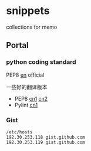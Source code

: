 # snippets
collections for memo

## Portal

### python coding standard
PEP8 [en][PEP8] official  

一些好的翻译版本
+ PEP8 [cn1][PEP8_CN1] [cn2][PEP8_CN2]  
+ Pylint [cn1][PYLINT_CN1]

### Gist
```
/etc/hosts
192.30.253.118 gist.github.com
192.30.253.119 gist.github.com
```

[PEP8]: https://www.python.org/dev/peps/pep-0008/
[PEP8_CN1]: https://www.cnblogs.com/ajianbeyourself/p/4377933.html
[PEP8_CN2]: https://my.oschina.net/u/1433482/blog/464444?p=1
[PYLINT_CN1]: https://www.ibm.com/developerworks/cn/linux/l-cn-pylint/
